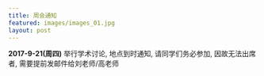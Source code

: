 ```yaml
---
title: 周会通知
featured: images/images_01.jpg
layout: post
---
```


**2017-9-21(周四)** 举行学术讨论, 地点到时通知, 请同学们务必参加, 因故无法出席者, 需要提前发邮件给刘老师/高老师